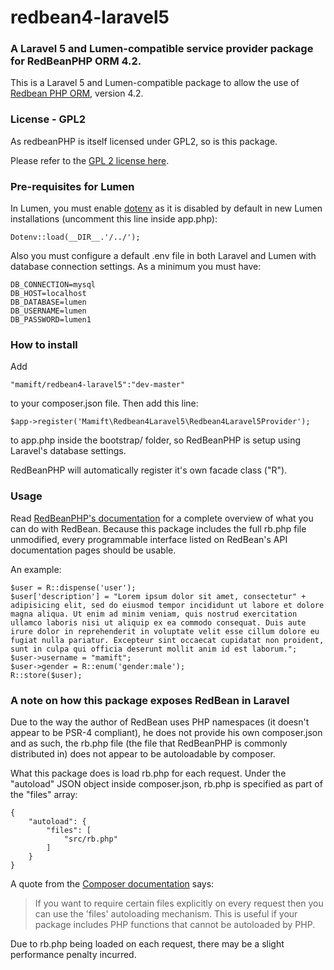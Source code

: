 # redbean4-laravel5
### A Laravel 5 and Lumen-compatible service provider package for RedBeanPHP ORM 4.2.

This is a Laravel 5 and Lumen-compatible package to allow the use of [Redbean PHP ORM](http://redbeanphp.com), version 4.2.

### License - GPL2

As redbeanPHP is itself licensed under GPL2, so is this package.

Please refer to the [GPL 2 license here](https://www.gnu.org/licenses/gpl-2.0.html).

### Pre-requisites for Lumen

In Lumen, you must enable [dotenv](http://lumen.laravel.com/docs/database#configuration) as it is disabled by default in new Lumen installations (uncomment this line inside app.php):
	
	Dotenv::load(__DIR__.'/../');
	
Also you must configure a default .env file in both Laravel and Lumen with database connection settings. As a minimum you must have:
	
	DB_CONNECTION=mysql
	DB_HOST=localhost
	DB_DATABASE=lumen
	DB_USERNAME=lumen
	DB_PASSWORD=lumen1

### How to install

Add 
	
	"mamift/redbean4-laravel5":"dev-master" 
	
to your composer.json file. Then add this line:

	$app->register('Mamift\Redbean4Laravel5\Redbean4Laravel5Provider');

to app.php inside the bootstrap/ folder, so RedBeanPHP is setup using Laravel's database settings.

RedBeanPHP will automatically register it's own facade class ("R").

### Usage

Read [RedBeanPHP's documentation](http://redbeanphp.com/crud) for a complete overview of what you can do with RedBean. Because this package includes the full rb.php file unmodified, every programmable interface listed on RedBean's API documentation pages should be usable.

An example:

	$user = R::dispense('user');
	$user['description'] = "Lorem ipsum dolor sit amet, consectetur" + adipisicing elit, sed do eiusmod tempor incididunt ut labore et dolore magna aliqua. Ut enim ad minim veniam, quis nostrud exercitation ullamco laboris nisi ut aliquip ex ea commodo consequat. Duis aute irure dolor in reprehenderit in voluptate velit esse cillum dolore eu fugiat nulla pariatur. Excepteur sint occaecat cupidatat non proident, sunt in culpa qui officia deserunt mollit anim id est laborum.";
	$user->username = "mamift";
	$user->gender = R::enum('gender:male');
	R::store($user);

### A note on how this package exposes RedBean in Laravel

Due to the way the author of RedBean uses PHP namespaces (it doesn't appear to be PSR-4 compliant), he does not provide his own composer.json and as such, the rb.php file (the file that RedBeanPHP is commonly distributed in) does not appear to be autoloadable by composer.

What this package does is load rb.php for each request. Under the "autoload" JSON object inside composer.json, rb.php is specified as part of the "files" array:

	{
	    "autoload": {
    	    "files": [
    	        "src/rb.php"
    	    ]
    	}
	}
	
A quote from the [Composer documentation](https://getcomposer.org/doc/04-schema.md#files) says:
>If you want to require certain files explicitly on every request then you can use the 'files' autoloading mechanism. This is useful if your package includes PHP functions that cannot be autoloaded by PHP.

Due to rb.php being loaded on each request, there may be a slight performance penalty incurred.